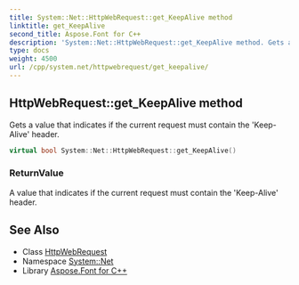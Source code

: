 ```yaml
---
title: System::Net::HttpWebRequest::get_KeepAlive method
linktitle: get_KeepAlive
second_title: Aspose.Font for C++
description: 'System::Net::HttpWebRequest::get_KeepAlive method. Gets a value that indicates if the current request must contain the ''Keep-Alive'' header in C++.'
type: docs
weight: 4500
url: /cpp/system.net/httpwebrequest/get_keepalive/
---
```

## HttpWebRequest::get_KeepAlive method


Gets a value that indicates if the current request must contain the 'Keep-Alive' header.

```cpp
virtual bool System::Net::HttpWebRequest::get_KeepAlive()
```


### ReturnValue

A value that indicates if the current request must contain the 'Keep-Alive' header.

## See Also

* Class [HttpWebRequest](../)
* Namespace [System::Net](../../)
* Library [Aspose.Font for C++](../../../)
